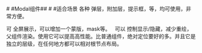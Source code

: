 # #Modal组件##
# #适合场景
各种 弹层，附加层，提示框，等，均可使用，非常方便。  

可 全屏展示，可以增加一个蒙版，mask等。  
可以 控制显示/隐藏，减少重绘，父组件渲染。使用它可以提高高性能。比普通组件，绝对定位要好的多。并且它是独立的层级，在任何地方都可以相对根节点布局。

